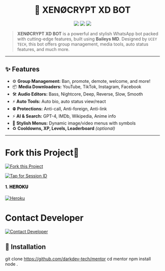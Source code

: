 <h1 align="center">🤖 XENØCRYPT XD BOT</h1>
<p align="center">
  <img src="https://img.shields.io/badge/XENØCRYPT-BOT-6e00ff?style=for-the-badge&logo=whatsapp" />
  <img src="https://img.shields.io/github/license/darkdev-tech/monitor?style=for-the-badge" />
  <img src="https://img.shields.io/github/stars/darkdev-tech/mentor?style=for-the-badge" />
</p>

> **XENØCRYPT XD BOT** is a powerful and stylish WhatsApp bot packed with cutting-edge features, built using **Baileys MD**. Designed by `UCEY TECH`, this bot offers group management, media tools, auto status features, and much more.

---

## ✨ Features

- ⚙️ **Group Management:** Ban, promote, demote, welcome, and more!
- 📦 **Media Downloaders:** YouTube, TikTok, Instagram, Facebook
- 🛠 **Audio Editors:** Bass, Nightcore, Deep, Reverse, Slow, Smooth
- ⚡ **Auto Tools:** Auto bio, auto status view/react
- ⛔ **Protections:** Anti-call, Anti-foreign, Anti-link
- ⚡ **AI & Search:** GPT-4, IMDb, Wikipedia, Anime info
- 🔮 **Stylish Menus:** Dynamic image/video menus with symbols
- ♻️ **Cooldowns, XP, Levels, Leaderboard** *(optional)*

---
# Fork this Project🚀

[![Fork this Project](https://img.shields.io/badge/Fork-Purple?style=for-the-badge&logo=github&logoColor=white)](https://github.com/darkdev-tech/monitor/fork)


[![Tap for Session ID](https://img.shields.io/badge/Tap%20for%20Session%20ID-Click%20Here-blue?style=for-the-badge)](https://system-d5et.onrender.com)



<h4 align="left">1. 𝐇𝐄𝐑𝐎𝐊𝐔</h4>
<p align="left">
<a href='https://dashboard.heroku.com/new?template=https://github.com/darkdev-tech/monitor.git' target="_blank"><img alt='Heroku' src='https://img.shields.io/badge/-Heroku%20Deploy-purple?style=for-the-badge&logo=heroku&logoColor=white'/></a>
</p>


# Contact Developer

[![Contact Developer](https://img.shields.io/badge/Contact_Developer-WhatsApp-green?style=for-the-badge&logo=whatsapp&logoColor=white)](https://wa.me/254107065646)



## 🧰 Installation

git clone https://github.com/darkdev-tech/mentor
cd mentor
npm install
node .
